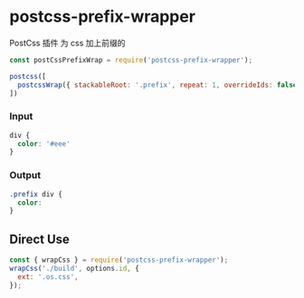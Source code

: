 # postcss-prefix-wrapper

PostCss 插件 为 css 加上前缀的

```javascript
const postCssPrefixWrap = require('postcss-prefix-wrapper');

postcss([
  postcssWrap({ stackableRoot: '.prefix', repeat: 1, overrideIds: false })
])
```

### Input

```css
div {
  color: '#eee'
}
```

### Output

```css
.prefix div {
  color: 
}
```

## Direct Use

```javascript
const { wrapCss } = require('postcss-prefix-wrapper');
wrapCss('./build', options.id, {
  ext: '.os.css',
});
```